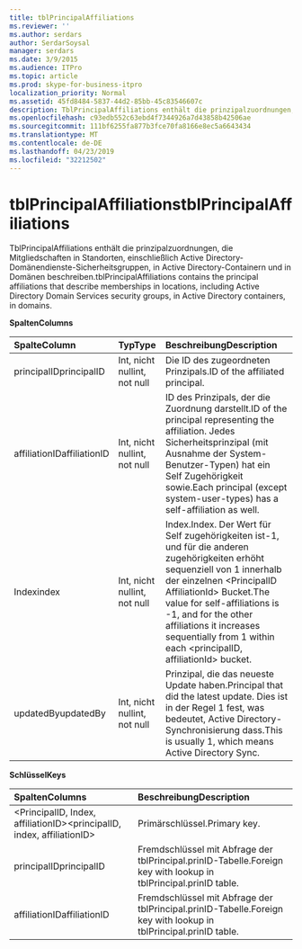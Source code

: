 ```yaml
---
title: tblPrincipalAffiliations
ms.reviewer: ''
ms.author: serdars
author: SerdarSoysal
manager: serdars
ms.date: 3/9/2015
ms.audience: ITPro
ms.topic: article
ms.prod: skype-for-business-itpro
localization_priority: Normal
ms.assetid: 45fd8484-5837-44d2-85bb-45c83546607c
description: TblPrincipalAffiliations enthält die prinzipalzuordnungen, die Mitgliedschaften in Standorten, einschließlich Active Directory-Domänendienste-Sicherheitsgruppen, in Active Directory-Containern und in Domänen beschreiben.
ms.openlocfilehash: c93edb552c63ebd4f7344926a7d43858b42506ae
ms.sourcegitcommit: 111bf6255fa877b3fce70fa8166e8ec5a6643434
ms.translationtype: MT
ms.contentlocale: de-DE
ms.lasthandoff: 04/23/2019
ms.locfileid: "32212502"
---
```

# <a name="tblprincipalaffiliations"></a><span data-ttu-id="64fcc-103">tblPrincipalAffiliations</span><span class="sxs-lookup"><span data-stu-id="64fcc-103">tblPrincipalAffiliations</span></span>
 
<span data-ttu-id="64fcc-104">TblPrincipalAffiliations enthält die prinzipalzuordnungen, die Mitgliedschaften in Standorten, einschließlich Active Directory-Domänendienste-Sicherheitsgruppen, in Active Directory-Containern und in Domänen beschreiben.</span><span class="sxs-lookup"><span data-stu-id="64fcc-104">tblPrincipalAffiliations contains the principal affiliations that describe memberships in locations, including Active Directory Domain Services security groups, in Active Directory containers, in domains.</span></span>
  
<span data-ttu-id="64fcc-105">**Spalten**</span><span class="sxs-lookup"><span data-stu-id="64fcc-105">**Columns**</span></span>

|<span data-ttu-id="64fcc-106">**Spalte**</span><span class="sxs-lookup"><span data-stu-id="64fcc-106">**Column**</span></span>|<span data-ttu-id="64fcc-107">**Typ**</span><span class="sxs-lookup"><span data-stu-id="64fcc-107">**Type**</span></span>|<span data-ttu-id="64fcc-108">**Beschreibung**</span><span class="sxs-lookup"><span data-stu-id="64fcc-108">**Description**</span></span>|
|:-----|:-----|:-----|
|<span data-ttu-id="64fcc-109">principalID</span><span class="sxs-lookup"><span data-stu-id="64fcc-109">principalID</span></span>  <br/> |<span data-ttu-id="64fcc-110">Int, nicht null</span><span class="sxs-lookup"><span data-stu-id="64fcc-110">int, not null</span></span>  <br/> |<span data-ttu-id="64fcc-111">Die ID des zugeordneten Prinzipals.</span><span class="sxs-lookup"><span data-stu-id="64fcc-111">ID of the affiliated principal.</span></span>  <br/> |
|<span data-ttu-id="64fcc-112">affiliationID</span><span class="sxs-lookup"><span data-stu-id="64fcc-112">affiliationID</span></span>  <br/> |<span data-ttu-id="64fcc-113">Int, nicht null</span><span class="sxs-lookup"><span data-stu-id="64fcc-113">int, not null</span></span>  <br/> |<span data-ttu-id="64fcc-114">ID des Prinzipals, der die Zuordnung darstellt.</span><span class="sxs-lookup"><span data-stu-id="64fcc-114">ID of the principal representing the affiliation.</span></span> <span data-ttu-id="64fcc-115">Jedes Sicherheitsprinzipal (mit Ausnahme der System-Benutzer-Typen) hat ein Self Zugehörigkeit sowie.</span><span class="sxs-lookup"><span data-stu-id="64fcc-115">Each principal (except system-user-types) has a self-affiliation as well.</span></span>  <br/> |
|<span data-ttu-id="64fcc-116">Index</span><span class="sxs-lookup"><span data-stu-id="64fcc-116">index</span></span>  <br/> |<span data-ttu-id="64fcc-117">Int, nicht null</span><span class="sxs-lookup"><span data-stu-id="64fcc-117">int, not null</span></span>  <br/> |<span data-ttu-id="64fcc-118">Index.</span><span class="sxs-lookup"><span data-stu-id="64fcc-118">Index.</span></span> <span data-ttu-id="64fcc-119">Der Wert für Self zugehörigkeiten ist-1, und für die anderen zugehörigkeiten erhöht sequenziell von 1 innerhalb der einzelnen \<PrincipalID AffiliationId\> Bucket.</span><span class="sxs-lookup"><span data-stu-id="64fcc-119">The value for self-affiliations is -1, and for the other affiliations it increases sequentially from 1 within each \<principalID, affiliationId\> bucket.</span></span>  <br/> |
|<span data-ttu-id="64fcc-120">updatedBy</span><span class="sxs-lookup"><span data-stu-id="64fcc-120">updatedBy</span></span>  <br/> |<span data-ttu-id="64fcc-121">Int, nicht null</span><span class="sxs-lookup"><span data-stu-id="64fcc-121">int, not null</span></span>  <br/> |<span data-ttu-id="64fcc-122">Prinzipal, die das neueste Update haben.</span><span class="sxs-lookup"><span data-stu-id="64fcc-122">Principal that did the latest update.</span></span> <span data-ttu-id="64fcc-123">Dies ist in der Regel 1 fest, was bedeutet, Active Directory-Synchronisierung dass.</span><span class="sxs-lookup"><span data-stu-id="64fcc-123">This is usually 1, which means Active Directory Sync.</span></span>  <br/> |
   
<span data-ttu-id="64fcc-124">**Schlüssel**</span><span class="sxs-lookup"><span data-stu-id="64fcc-124">**Keys**</span></span>

|<span data-ttu-id="64fcc-125">**Spalten**</span><span class="sxs-lookup"><span data-stu-id="64fcc-125">**Columns**</span></span>|<span data-ttu-id="64fcc-126">**Beschreibung**</span><span class="sxs-lookup"><span data-stu-id="64fcc-126">**Description**</span></span>|
|:-----|:-----|
|<span data-ttu-id="64fcc-127">\<PrincipalID, Index, affiliationID\></span><span class="sxs-lookup"><span data-stu-id="64fcc-127">\<principalID, index, affiliationID\></span></span>  <br/> |<span data-ttu-id="64fcc-128">Primärschlüssel.</span><span class="sxs-lookup"><span data-stu-id="64fcc-128">Primary key.</span></span>  <br/> |
|<span data-ttu-id="64fcc-129">principalID</span><span class="sxs-lookup"><span data-stu-id="64fcc-129">principalID</span></span>  <br/> |<span data-ttu-id="64fcc-130">Fremdschlüssel mit Abfrage der tblPrincipal.prinID-Tabelle.</span><span class="sxs-lookup"><span data-stu-id="64fcc-130">Foreign key with lookup in tblPrincipal.prinID table.</span></span>  <br/> |
|<span data-ttu-id="64fcc-131">affiliationID</span><span class="sxs-lookup"><span data-stu-id="64fcc-131">affiliationID</span></span>  <br/> |<span data-ttu-id="64fcc-132">Fremdschlüssel mit Abfrage der tblPrincipal.prinID-Tabelle.</span><span class="sxs-lookup"><span data-stu-id="64fcc-132">Foreign key with lookup in tblPrincipal.prinID table.</span></span>  <br/> |
   

